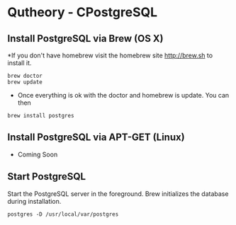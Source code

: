 # Qutheory - CPostgreSQL

## Install PostgreSQL via Brew (OS X) 
*If you don't have homebrew visit the homebrew site http://brew.sh to install it.

```
brew doctor
brew update
```
* Once everything is ok with the doctor and homebrew is update. You can then 

```
brew install postgres
```

## Install PostgreSQL via APT-GET (Linux)
* Coming Soon


## Start PostgreSQL

Start the PostgreSQL server in the foreground. 
Brew initializes the database during installation.

```
postgres -D /usr/local/var/postgres
```
